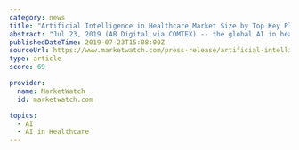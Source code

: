 ```yaml
---
category: news
title: "Artificial Intelligence in Healthcare Market Size by Top Key Players and Application with Trend and Growth by 2023 Forecasts"
abstract: "Jul 23, 2019 (AB Digital via COMTEX) -- the global AI in healthcare market was valued at&nbsp;$1,441 million&nbsp;in 2016, and is estimated to reach at&nbsp;$22,790 million&nbsp;by 2023, registering a CAGR of 48.7% from 2017 to 2023.&nbsp;North America ..."
publishedDateTime: 2019-07-23T15:08:00Z
sourceUrl: https://www.marketwatch.com/press-release/artificial-intelligence-in-healthcare-market-size-by-top-key-players-and-application-with-trend-and-growth-by-2023-forecasts-2019-07-23
type: article
score: 69

provider:
  name: MarketWatch
  id: marketwatch.com

topics:
  - AI
  - AI in Healthcare
---
```

